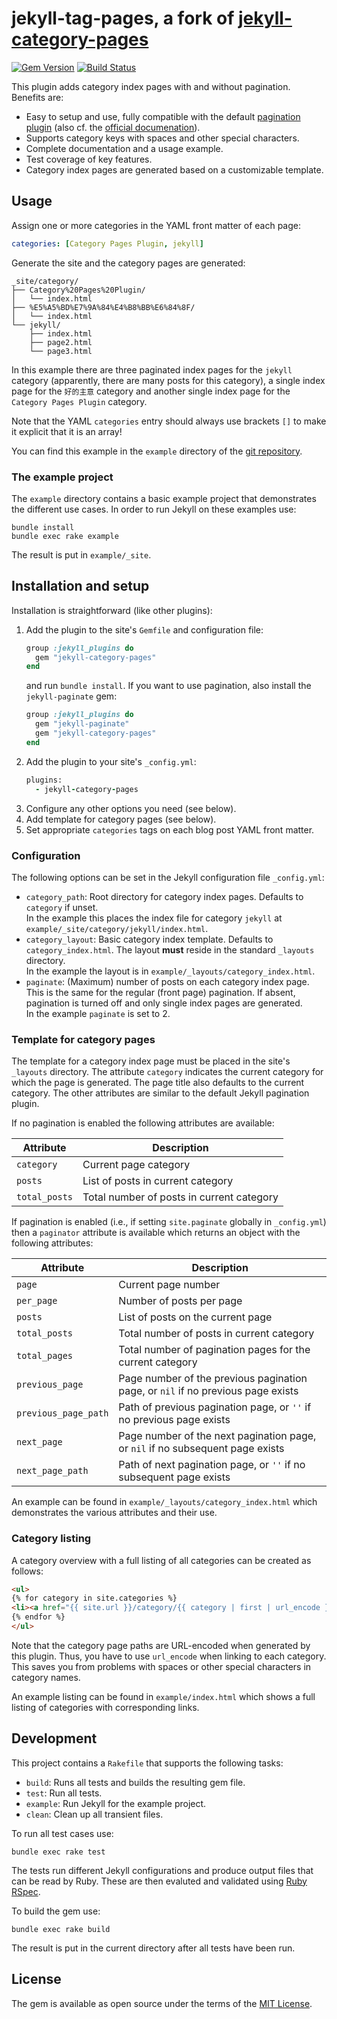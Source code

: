 # jekyll-tag-pages, a fork of [jekyll-category-pages](https://github.com/field-theory/jekyll-category-pages)

[![Gem Version](https://img.shields.io/gem/v/jekyll-category-pages.svg)](https://rubygems.org/gems/jekyll-category-pages)
[![Build Status](https://travis-ci.org/field-theory/jekyll-category-pages.png?branch=master)](https://travis-ci.org/field-theory/jekyll-category-pages)

This plugin adds category index pages with and without pagination.  
Benefits are:
* Easy to setup and use, fully compatible with the default [pagination
    plugin](https://github.com/jekyll/jekyll-paginate) (also cf. the
    [official documenation](https://jekyllrb.com/docs/pagination/)).
* Supports category keys with spaces and other special characters.
* Complete documentation and a usage example.
* Test coverage of key features.
* Category index pages are generated based on a customizable template.

## Usage

Assign one or more categories in the YAML front matter of each page:
```yaml
categories: [Category Pages Plugin, jekyll]
```
Generate the site and the category pages are generated:
```
_site/category/
├── Category%20Pages%20Plugin/
│   └── index.html
├── %E5%A5%BD%E7%9A%84%E4%B8%BB%E6%84%8F/
│   └── index.html
└── jekyll/
    ├── index.html
    ├── page2.html
    └── page3.html
```
In this example there are three paginated index pages for the `jekyll`
category (apparently, there are many posts for this category), a
single index page for the `好的主意` category and another single index
page for the `Category Pages Plugin` category.

Note that the YAML `categories` entry should always use brackets `[]`
to make it explicit that it is an array!

You can find this example in the `example` directory of the [git
repository](https://github.com/field-theory/jekyll-category-pages).

### The example project

The `example` directory contains a basic example project that
demonstrates the different use cases. In order to run Jekyll on these
examples use:
```shell
bundle install
bundle exec rake example
```
The result is put in `example/_site`.

## Installation and setup

Installation is straightforward (like other plugins):
1. Add the plugin to the site's `Gemfile` and configuration file:
    ```ruby
    group :jekyll_plugins do
      gem "jekyll-category-pages"
    end
    ```
    and run `bundle install`. If you want to use pagination, also
    install the `jekyll-paginate` gem:
    ```ruby
    group :jekyll_plugins do
      gem "jekyll-paginate"
      gem "jekyll-category-pages"
    end
    ```
2. Add the plugin to your site's `_config.yml`:
    ```ruby
    plugins:
      - jekyll-category-pages
    ```
3. Configure any other options you need (see below).
4. Add template for category pages (see below).
5. Set appropriate `categories` tags on each blog post YAML front
   matter.

### Configuration

The following options can be set in the Jekyll configuration file
`_config.yml`:
* `category_path`: Root directory for category index pages. Defaults
    to `category` if unset.  
    In the example this places the index file for category `jekyll` at
    `example/_site/category/jekyll/index.html`.
* `category_layout`: Basic category index template. Defaults to
    `category_index.html`. The layout **must** reside in the standard
    `_layouts` directory.  
    In the example the layout is in
    `example/_layouts/category_index.html`.
* `paginate`: (Maximum) number of posts on each category index
    page. This is the same for the regular (front page) pagination. If
    absent, pagination is turned off and only single index pages are
    generated.  
    In the example `paginate` is set to 2.

### Template for category pages

The template for a category index page must be placed in the site's
`_layouts` directory. The attribute `category` indicates the current
category for which the page is generated. The page title also defaults
to the current category. The other attributes are similar to the
default Jekyll pagination plugin.

If no pagination is enabled the following attributes are available:

| Attribute     | Description                               |
| ------------- | ----------------------------------------- |
| `category`    | Current page category                     |
| `posts`       | List of posts in current category         |
| `total_posts` | Total number of posts in current category |

If pagination is enabled (i.e., if setting `site.paginate` globally in
`_config.yml`) then a `paginator` attribute is available which returns
an object with the following attributes:

| Attribute            | Description                                                                      |
| -------------------- | -------------------------------------------------------------------------------- |
| `page`               | Current page number                                                              |
| `per_page`           | Number of posts per page                                                         |
| `posts`              | List of posts on the current page                                                |
| `total_posts`        | Total number of posts in current category                                        |
| `total_pages`        | Total number of pagination pages for the current category                        |
| `previous_page`      | Page number of the previous pagination page, or `nil` if no previous page exists |
| `previous_page_path` | Path of previous pagination page, or `''` if no previous page exists             |
| `next_page`          | Page number of the next pagination page, or `nil` if no subsequent page exists   |
| `next_page_path`     | Path of next pagination page, or `''` if no subsequent page exists               |

An example can be found in `example/_layouts/category_index.html`
which demonstrates the various attributes and their use.

### Category listing

A category overview with a full listing of all categories can be
created as follows:
```html
<ul>
{% for category in site.categories %}
<li><a href="{{ site.url }}/category/{{ category | first | url_encode }}/index.html">{{ category | first }}</a></li>
{% endfor %}
</ul>
```
Note that the category page paths are URL-encoded when generated by
this plugin. Thus, you have to use `url_encode` when linking to each
category. This saves you from problems with spaces or other special
characters in category names.

An example listing can be found in `example/index.html` which
shows a full listing of categories with corresponding links.

## Development

This project contains a `Rakefile` that supports the following
tasks:
* `build`: Runs all tests and builds the resulting gem file.
* `test`: Run all tests.
* `example`: Run Jekyll for the example project.
* `clean`: Clean up all transient files.

To run all test cases use:
```shell
bundle exec rake test
```
The tests run different Jekyll configurations and produce output files
that can be read by Ruby. These are then evaluted and validated using
[Ruby RSpec](http://rspec.info).

To build the gem use:
```shell
bundle exec rake build
```
The result is put in the current directory after all tests have been
run.

## License

The gem is available as open source under the terms of the [MIT
License](https://github.com/field-theory/jekyll-category-pages/blob/master/LICENSE).

